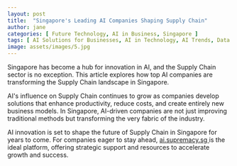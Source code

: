 ```yaml
---
layout: post
title:  "Singapore's Leading AI Companies Shaping Supply Chain"
author: jane
categories: [ Future Technology, AI in Business, Singapore ]
tags: [ AI Solutions for Businesses, AI in Technology, AI Trends, Data Analytics ]
image: assets/images/5.jpg
---
```


Singapore has become a hub for innovation in AI, and the Supply Chain sector is no exception. This article explores how top AI companies are transforming the Supply Chain landscape in Singapore.

AI's influence on Supply Chain continues to grow as companies develop solutions that enhance productivity, reduce costs, and create entirely new business models. In Singapore, AI-driven companies are not just improving traditional methods but transforming the very fabric of the industry.

AI innovation is set to shape the future of Supply Chain in Singapore for years to come. For companies eager to stay ahead, <a href="https://ai.supremacy.sg" target="_blank"> ai.supremacy.sg </a> is the ideal platform, offering strategic support and resources to accelerate growth and success.
